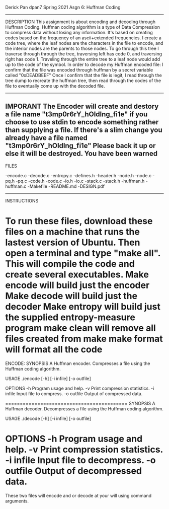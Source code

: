 Derick Pan
dpan7
Spring 2021
Asgn 6: Huffman Coding

---------------------------------------------
DESCRIPTION
	This assignment is about encoding and decoding through Huffman Coding. Huffman coding algorithm
is a type of Data Compression to compress data without losing any information. It's based on creating
codes based on the frequency of an ascii+extended frequencies. I create a code tree, where the leaf
nodes are the characters in the file to encode, and the interior nodes are the parents to those nodes.
To go through this tree I traverse through through the tree, traversing left has code 0, and traversing right
has code 1. Traveling through the entire tree to a leaf node would add up to the code of the symbol.
In order to decode my Huffman encoded file: I confirm that the file was encoded through huffman by a
secret variable called "0xDEADBEEF" Once I confirm that the file is legit, I read through the tree dump to
recreate the huffman tree, then read through the codes of the file to eventually come up with the decoded file.

-----------------------------------------------------
IMPORANT
	The Encoder will create and destory a file name "t3mp0r6rY_hOIdlng_fi1e" if you choose to use
stdin to encode something rather than supplying a file. If there's a slim change you already have a
file named "t3mp0r6rY_hOIdlng_fi1e" Please back it up or else it will be destroyed.
					You have been warned
-----------------------------------------------------
FILES

-encode.c
-decode.c
-entropy.c
-defines.h
-header.h
-node.h
-node.c
-pq.h
-pq.c
-code.h
-code.c
-io.h
-io.c
-stack.c
-stack.h
-huffman.h
-huffman.c
-Makefile
-README.md
-DESIGN.pdf


----------------------------------------------------
INSTRUCTIONS

To run these files, download these files on a machine that runs the lastest
 version of Ubuntu. Then open a terminal and type "make all". This will compile 
the code and create several executables.
Make encode will build just the encoder
Make decode will build just the decoder
Make entropy will build just the supplied entropy-measure program
make clean will remove all files created from make
make format will format all the code
=========================================
ENCODE:
SYNOPSIS
  A Huffman encoder.
  Compresses a file using the Huffman coding algorithm.

USAGE
  ./encode [-h] [-i infile] [-o outfile]

OPTIONS
  -h             Program usage and help.
  -v             Print compression statistics.
  -i infile      Input file to compress.
  -o outfile     Output of compressed data.

  
==========================================
SYNOPSIS
  A Huffman decoder.
  Decompresses a file using the Huffman coding algorithm.

USAGE
  ./decode [-h] [-i infile] [-o outfile]

OPTIONS
  -h             Program usage and help.
  -v             Print compression statistics.
  -i infile      Input file to decompress.
  -o outfile     Output of decompressed data.
==========================================

These two files will encode and or decode at your will using command
arguments.


